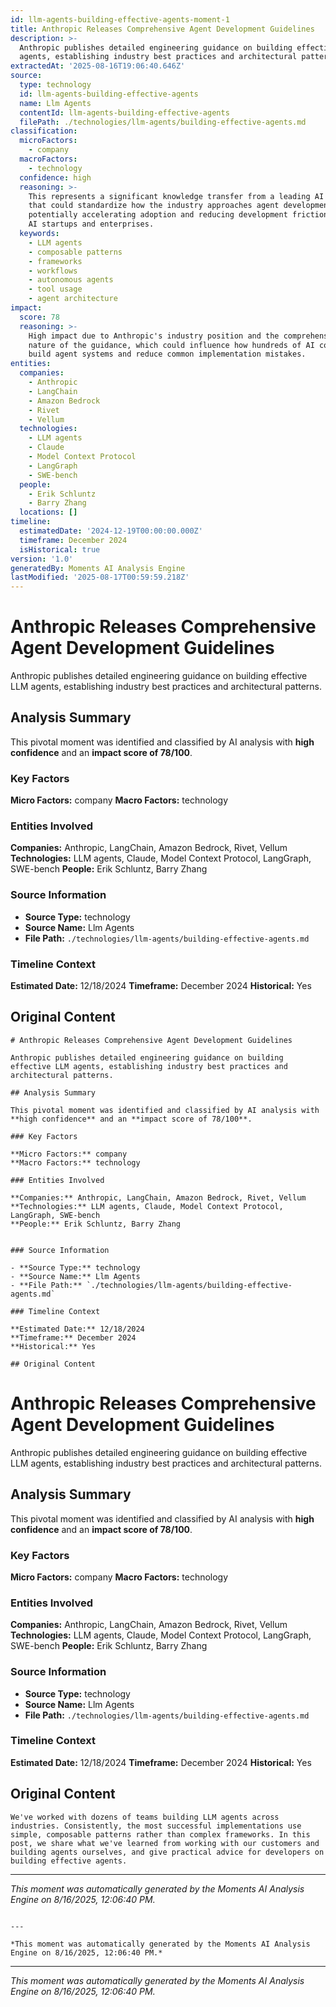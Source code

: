 ```yaml
---
id: llm-agents-building-effective-agents-moment-1
title: Anthropic Releases Comprehensive Agent Development Guidelines
description: >-
  Anthropic publishes detailed engineering guidance on building effective LLM
  agents, establishing industry best practices and architectural patterns.
extractedAt: '2025-08-16T19:06:40.646Z'
source:
  type: technology
  id: llm-agents-building-effective-agents
  name: Llm Agents
  contentId: llm-agents-building-effective-agents
  filePath: ./technologies/llm-agents/building-effective-agents.md
classification:
  microFactors:
    - company
  macroFactors:
    - technology
  confidence: high
  reasoning: >-
    This represents a significant knowledge transfer from a leading AI company
    that could standardize how the industry approaches agent development,
    potentially accelerating adoption and reducing development friction across
    AI startups and enterprises.
  keywords:
    - LLM agents
    - composable patterns
    - frameworks
    - workflows
    - autonomous agents
    - tool usage
    - agent architecture
impact:
  score: 78
  reasoning: >-
    High impact due to Anthropic's industry position and the comprehensive
    nature of the guidance, which could influence how hundreds of AI companies
    build agent systems and reduce common implementation mistakes.
entities:
  companies:
    - Anthropic
    - LangChain
    - Amazon Bedrock
    - Rivet
    - Vellum
  technologies:
    - LLM agents
    - Claude
    - Model Context Protocol
    - LangGraph
    - SWE-bench
  people:
    - Erik Schluntz
    - Barry Zhang
  locations: []
timeline:
  estimatedDate: '2024-12-19T00:00:00.000Z'
  timeframe: December 2024
  isHistorical: true
version: '1.0'
generatedBy: Moments AI Analysis Engine
lastModified: '2025-08-17T00:59:59.218Z'
---
```

# Anthropic Releases Comprehensive Agent Development Guidelines

Anthropic publishes detailed engineering guidance on building effective LLM agents, establishing industry best practices and architectural patterns.

## Analysis Summary

This pivotal moment was identified and classified by AI analysis with **high confidence** and an **impact score of 78/100**.

### Key Factors

**Micro Factors:** company
**Macro Factors:** technology

### Entities Involved

**Companies:** Anthropic, LangChain, Amazon Bedrock, Rivet, Vellum
**Technologies:** LLM agents, Claude, Model Context Protocol, LangGraph, SWE-bench
**People:** Erik Schluntz, Barry Zhang


### Source Information

- **Source Type:** technology
- **Source Name:** Llm Agents
- **File Path:** `./technologies/llm-agents/building-effective-agents.md`

### Timeline Context

**Estimated Date:** 12/18/2024
**Timeframe:** December 2024
**Historical:** Yes

## Original Content

```
# Anthropic Releases Comprehensive Agent Development Guidelines

Anthropic publishes detailed engineering guidance on building effective LLM agents, establishing industry best practices and architectural patterns.

## Analysis Summary

This pivotal moment was identified and classified by AI analysis with **high confidence** and an **impact score of 78/100**.

### Key Factors

**Micro Factors:** company
**Macro Factors:** technology

### Entities Involved

**Companies:** Anthropic, LangChain, Amazon Bedrock, Rivet, Vellum
**Technologies:** LLM agents, Claude, Model Context Protocol, LangGraph, SWE-bench
**People:** Erik Schluntz, Barry Zhang


### Source Information

- **Source Type:** technology
- **Source Name:** Llm Agents
- **File Path:** `./technologies/llm-agents/building-effective-agents.md`

### Timeline Context

**Estimated Date:** 12/18/2024
**Timeframe:** December 2024
**Historical:** Yes

## Original Content

```
# Anthropic Releases Comprehensive Agent Development Guidelines

Anthropic publishes detailed engineering guidance on building effective LLM agents, establishing industry best practices and architectural patterns.

## Analysis Summary

This pivotal moment was identified and classified by AI analysis with **high confidence** and an **impact score of 78/100**.

### Key Factors

**Micro Factors:** company
**Macro Factors:** technology

### Entities Involved

**Companies:** Anthropic, LangChain, Amazon Bedrock, Rivet, Vellum
**Technologies:** LLM agents, Claude, Model Context Protocol, LangGraph, SWE-bench
**People:** Erik Schluntz, Barry Zhang


### Source Information

- **Source Type:** technology
- **Source Name:** Llm Agents
- **File Path:** `./technologies/llm-agents/building-effective-agents.md`

### Timeline Context

**Estimated Date:** 12/18/2024
**Timeframe:** December 2024
**Historical:** Yes

## Original Content

```
We've worked with dozens of teams building LLM agents across industries. Consistently, the most successful implementations use simple, composable patterns rather than complex frameworks. In this post, we share what we've learned from working with our customers and building agents ourselves, and give practical advice for developers on building effective agents.
```

---

*This moment was automatically generated by the Moments AI Analysis Engine on 8/16/2025, 12:06:40 PM.*

```

---

*This moment was automatically generated by the Moments AI Analysis Engine on 8/16/2025, 12:06:40 PM.*

```

---

*This moment was automatically generated by the Moments AI Analysis Engine on 8/16/2025, 12:06:40 PM.*
